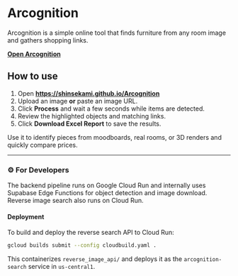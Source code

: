 # Arcognition

Arcognition is a simple online tool that finds furniture from any room image and gathers shopping links.

[**Open Arcognition**](https://shinsekami.github.io/Arcognition)

## How to use
1. Open **https://shinsekami.github.io/Arcognition**
2. Upload an image **or** paste an image URL.
3. Click **Process** and wait a few seconds while items are detected.
4. Review the highlighted objects and matching links.
5. Click **Download Excel Report** to save the results.

Use it to identify pieces from moodboards, real rooms, or 3D renders and quickly compare prices.

---

### ⚙️ For Developers
The backend pipeline runs on Google Cloud Run and internally uses Supabase Edge Functions
for object detection and image download. Reverse image search also runs on Cloud Run.

#### Deployment
To build and deploy the reverse search API to Cloud Run:

```bash
gcloud builds submit --config cloudbuild.yaml .
```
This containerizes `reverse_image_api/` and deploys it as the `arcognition-search` service in `us-central1`.
